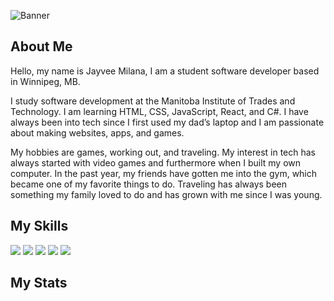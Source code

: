 ![Banner](assets/laptopbanner.jpg.jpg "Banner")

## About Me

Hello, my name is Jayvee Milana, I am a student software developer based in 
Winnipeg, MB.

I study software development at the Manitoba Institute of Trades and Technology. 
I am learning HTML, CSS, JavaScript, React, and C#. I have always been into tech 
since I first used my dad’s laptop and I am passionate about making websites, 
apps, and games.

My hobbies are games, working out, and traveling. My interest in tech has always 
started with video games and furthermore when I built my own computer. In the 
past year, my friends have gotten me into the gym, which became one of my 
favorite things to do. Traveling has always been something my family loved to do 
and has grown with me since I was young.

##

## My Skills

![](https://img.shields.io/badge/code-javascript-informational?style=for-the-badge&logo=javascript&logoColor=white&color=ff69b4)
![](https://img.shields.io/badge/code-react-informational?style=for-the-badge&logo=react&logoColor=white&color=ff69b4)
![](https://img.shields.io/badge/code-c%23-informational?style=for-the-badge&logo=csharp&logoColor=white&color=ff69b4)
![](https://img.shields.io/badge/web-html-informational?style=for-the-badge&logo=html5&logoColor=white&color=ff69b4)
![](https://img.shields.io/badge/web-css-informational?style=for-the-badge&logo=css3&logoColor=white&color=ff69b4)

##

## My Stats 
